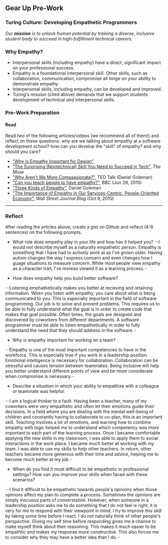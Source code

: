 ## Gear Up Pre-Work
### Turing Culture: Developing Empathetic Programmers

_Our **mission** is to unlock human potential by training a diverse, inclusive student body to succeed in high-fulfillment technical careers._

### Why Empathy?
* Interpersonal skills (including empathy) have a direct, significant impact on your professional success.
* Empathy is a foundational interpersonal skill. Other skills, such as collaboration, communication, compromise all hinge on your ability to demonstrate empathy.
* Interpersonal skills, including empathy, can be developed and improved.
* Turing's mission (cited above) demands that we support students development of technical _and_ interpersonal skills. 

### Pre-Work Preparation
#### Read
Read _two_ of the following articles/videos (we recommend all of them!) and reflect on these questions: why are we talking about empathy at a software development school? how can you develop the "skill" of empathy? and why should you care?

* ["Why is Empathy Important for Design"](http://www.bresslergroup.com/blog/why-empathic-design/)
* ["The Surprising (Nontechnical) Skill You Need to Succeed in Tech"](https://www.themuse.com/advice/the-surprising-and-nontechnical-skill-you-need-to-succeed-in-tech), _The Muse_
* ["Why Aren't We More Compassionate?"](http://www.ted.com/talks/daniel_goleman_on_compassion#t-39146), TED Talk (Daniel Goleman)
* ["Can you teach people to have empathy?"](http://www.bbc.com/news/magazine-33287727), BBC (Jun 29, 2015)
* ["Three Kinds of Empathy"](http://www.danielgoleman.info/three-kinds-of-empathy-cognitive-emotional-compassionate/), Daniel Goleman
* ["The Importance of Empathy in Our Services-Centric, People-Oriented Economy"](http://blogs.wsj.com/cio/2015/10/09/the-importance-of-empathy-in-our-services-centric-people-oriented-economy/), _Wall Street Journal Blog_ (Oct 9, 2015)

___

### Reflect
After reading the articles above, create a gist on Github and reflect (4-6 sentences) on the following prompts.

* What role does empathy play in your life and how has it helped you?
⋅⋅⋅I would not describe myself as a naturally empathetic person. Empathy is something that I have had to actively work at as I've grown older. Having autism changes the way I express concern and even changes how I guage situations to measure concern. While most people view empathy as a character trait, I've moreso viewed it as a learning process.⋅⋅


* How does empathy help you build better software?

⋅⋅⋅Listening emphathetically makes you better at recieving and retaining information. When you listen with empathy, you care about what is being communicated to you. This is especially important in the field of software programming. Our job is to solve and prevent problems. This requires us to be able to fully understand what the goal is in order to create code that makes that goal possible. Often times, the goals are designed and discovered by coworkers from different departments. A software programmer must be able to listen empathetically in order to fully understand the need that they should address in the software.⋅⋅


* Why is empathy important for working on a team?

⋅⋅⋅Empathy is one of the most important competencies to have in the workforce. This is especially true if you work in a leadership position. Emotional intelligence is necessary for collaboration. Collaboration can be stressful and causes tension between teammates. Being inclusive will help you better understand different points of view and be more considerate when compromise is necessary.⋅⋅


* Describe a situation in which your ability to empathize with a colleague or teammate was helpful.

⋅⋅⋅I am a logical thinker to a fault. Having been a teacher, many of my coworkers were very empathetic and often let their emotions guide their decisions. In a field where you are dealing with the mental well-being of children and constantly having to collaborate to co-plan, this is an important skill. Teaching involves a lot of emotions, and learning how to combine empathy with logic helped me to understand which competency was more important to each part of the learning process. Once I became comfortable applying the new skills in my classroom, I was able to apply them to social interactions in the work place. I became much better at working with my team. I was able to use my skills to help other teachers. In return, other teachers became more generous with their time and advice, helping me to become much better at my job.⋅⋅

* When do you find it most difficult to be empathetic in professional settings? How can you improve your skills when faced with these scenarios?

⋅⋅⋅I find it difficult to be empathetic towards people's opinions when those opinions affect my plan to complete a process. Sometimes the opinions are simply inocuous parts of converstation. However, when someone in a leadership position asks me to do something that I do not feel is right, it is very for me to respond with their viewpoint in mind. I try to improve this skill by taking some time before I react. I do not naturally think of other people's perspective. Giving my self time before responding gives me a chance to make myself think about their reasoning. This makes it much easier to be empathtic and makes my response more constructive. This also forces me to consider why they may have a better idea than I do.⋅⋅

